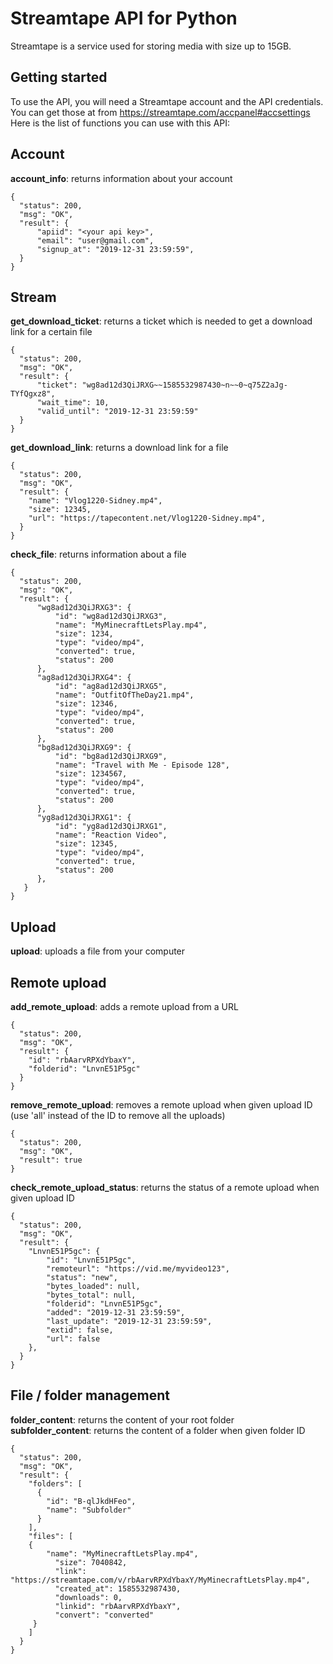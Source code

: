 # Streamtape API for Python
Streamtape is a service used for storing media with size up to 15GB. 

## Getting started
To use the API, you will need a Streamtape account and the API credentials.  
You can get those at from https://streamtape.com/accpanel#accsettings  
Here is the list of functions you can use with this API:  

## Account
**account_info**: returns information about your account
```
{
  "status": 200,
  "msg": "OK",
  "result": {
      "apiid": "<your api key>",
      "email": "user@gmail.com",
      "signup_at": "2019-12-31 23:59:59",
  }
}
```

## Stream
**get_download_ticket**: returns a ticket which is needed to get a download link for a certain file
```
{
  "status": 200,
  "msg": "OK",
  "result": {
      "ticket": "wg8ad12d3QiJRXG~~1585532987430~n~~0~q75Z2aJg-TYfQgxz8",
      "wait_time": 10,
      "valid_until": "2019-12-31 23:59:59"
  }
}
```

**get_download_link**: returns a download link for a file
```
{
  "status": 200,
  "msg": "OK",
  "result": {
    "name": "Vlog1220-Sidney.mp4",
    "size": 12345,
    "url": "https://tapecontent.net/Vlog1220-Sidney.mp4",
  }
}
```

**check_file**: returns information about a file
```
{
  "status": 200,
  "msg": "OK",
  "result": {
      "wg8ad12d3QiJRXG3": {
          "id": "wg8ad12d3QiJRXG3",
          "name": "MyMinecraftLetsPlay.mp4",
          "size": 1234,
          "type": "video/mp4",
          "converted": true,
          "status": 200
      },
      "ag8ad12d3QiJRXG4": {
          "id": "ag8ad12d3QiJRXG5",
          "name": "OutfitOfTheDay21.mp4",
          "size": 12346,
          "type": "video/mp4",
          "converted": true,
          "status": 200
      },
      "bg8ad12d3QiJRXG9": {
          "id": "bg8ad12d3QiJRXG9",
          "name": "Travel with Me - Episode 128",
          "size": 1234567,
          "type": "video/mp4",
          "converted": true,
          "status": 200
      },
      "yg8ad12d3QiJRXG1": {
          "id": "yg8ad12d3QiJRXG1",
          "name": "Reaction Video",
          "size": 12345,
          "type": "video/mp4",
          "converted": true,
          "status": 200
      },
   }
}
```

## Upload
**upload**: uploads a file from your computer

## Remote upload
**add_remote_upload**: adds a remote upload from a URL
```
{
  "status": 200,
  "msg": "OK",
  "result": {
    "id": "rbAarvRPXdYbaxY",
    "folderid": "LnvnE51P5gc"
  }
}
```

**remove_remote_upload**: removes a remote upload when given upload ID (use 'all' instead of the ID to remove all the uploads)
```
{
  "status": 200,
  "msg": "OK",
  "result": true
}
```

**check_remote_upload_status**: returns the status of a remote upload when given upload ID
```
{
  "status": 200,
  "msg": "OK",
  "result": {
    "LnvnE51P5gc": {
        "id": "LnvnE51P5gc",
        "remoteurl": "https://vid.me/myvideo123",
        "status": "new",
        "bytes_loaded": null,
        "bytes_total": null,
        "folderid": "LnvnE51P5gc",
        "added": "2019-12-31 23:59:59",
        "last_update": "2019-12-31 23:59:59",
        "extid": false,
        "url": false
    },
  }
}
```

## File / folder management
**folder_content**: returns the content of your root folder  
**subfolder_content**: returns the content of a folder when given folder ID
```
{
  "status": 200,
  "msg": "OK",
  "result": {
    "folders": [
      {
        "id": "B-qlJkdHFeo",
        "name": "Subfolder"
      }
    ],
    "files": [
    {
        "name": "MyMinecraftLetsPlay.mp4",
	      "size": 7040842,
	      "link": "https://streamtape.com/v/rbAarvRPXdYbaxY/MyMinecraftLetsPlay.mp4",
	      "created_at": 1585532987430,
	      "downloads": 0,
	      "linkid": "rbAarvRPXdYbaxY",
	      "convert": "converted"
     }
    ]
  }
}
```
